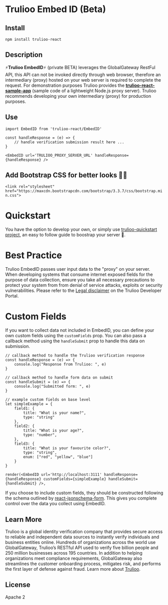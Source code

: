 # Trulioo Embed ID (Beta)

## Install

`npm install trulioo-react`

## Description

⚡**Trulioo EmbedID**⚡ (private BETA) leverages the GlobalGateway RestFul API, this API can not be invoked directly through web browser, therefore an intermediary (proxy) hosted on your web server is required to complete the request. For demonstration purposes Trulioo provides the **[trulioo-react-sample-app](https://github.com/Trulioo/trulioo-react-sample-app)** (sample code of a lightweight Node.js proxy server). Trulioo recommends developing your own intermediary (proxy) for production purposes.

## Use

```
import EmbedID from 'trulioo-react/EmbedID'

const handleResponse = (e) => {
    // handle verification submission result here ...
}

<EmbedID url='TRULIOO_PROXY_SERVER_URL' handleResponse={handleResponse} />
```

## Add Bootstrap CSS for better looks 💇🏼

`<link rel="stylesheet" href="https://maxcdn.bootstrapcdn.com/bootstrap/3.3.7/css/bootstrap.min.css">`

# Quickstart

You have the option to develop your own, or simply use [trulioo-quickstart project](https://github.com/Trulioo/trulioo-react-sample-app), an easy to follow guide to boostrap your server 🚀.

# Best Practice

Trulioo EmbedID passes user input data to the "proxy" on your server. When developing systems that consume internet exposed fields for the purpose of data collection, ensure you take all necessary precautions to protect your system from from denial of service attacks, exploits or security vulnerabilities. Please refer to the [Legal disclaimer](https://developer.trulioo.com/docs/legal) on the Trulioo Developer Portal.

# Custom Fields

If you want to collect data not included in EmbedID, you can define your own custom fields using the `customFields` prop. You can also pass a callback method using the `handleSubmit` prop to handle this data on submission. 

```
// callback method to handle the Trulioo verification response 
const handleResponse = (e) => {
    console.log("Response from Trulioo: ", e)
}

// callback method to handle form data on submit
const handleSubmit = (e) => {
    console.log("Submitted form: ", e)
}

// example custom fields on base level
let simpleExample = {
    field1: {
        title: "What is your name?",
        type: "string"
    }, 
    field2: {
        title: "What is your age?", 
        type: "number",
    },
    field3: {
        title: "What is your favourite color?", 
        type: "string",
        enum: ["red", "yellow", "blue"]
    }
}

render(<EmbedID url='http://localhost:3111' handleResponse={handleResponse} customFields={simpleExample} handleSubmit={handleSubmit} />, 
```

If you choose to include custom fields, they should be constructed following the schema outlined by [react-jsonschema-form](https://react-jsonschema-form.readthedocs.io/en/latest/#usage). This gives you complete control over the data you collect using EmbedID. 

## Learn More

Trulioo is a global identity verification company that provides secure access to reliable and independent data sources to instantly verify individuals and business entities online. Hundreds of organizations across the world use GlobalGateway, Trulioo’s RESTful API used to verify five billion people and 250 million businesses across 195 countries. In addition to helping organizations meet compliance requirements, GlobalGateway also streamlines the customer onboarding process, mitigates risk, and performs the first layer of defense against fraud. Learn more about [Trulioo](https://www.trulioo.com/).

## License

Apache 2
